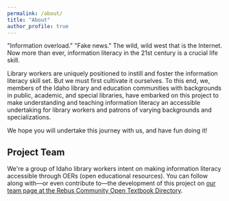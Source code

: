 ```yaml
---
permalink: /about/
title: "About"
author_profile: true
---
```


"Information overload." "Fake news." The wild, wild west that is the Internet. Now more than ever, information literacy in the 21st century is a crucial life skill.  

Library workers are uniquely positioned to instill and foster the information literacy skill set. But we must first cultivate it ourselves. To this end, we, members of the Idaho library and education communities with backgrounds in public, academic, and special libraries, have embarked on this project to make understanding and teaching information literacy an accessible undertaking for library workers and patrons of varying backgrounds and specializations.  

We hope you will undertake this journey with us, and have fun doing it!  

## Project Team  

We're a group of Idaho library workers intent on making information literacy accessible through OERs (open educational resources). You can follow along with—or even contribute to—the development of this project on [our team page at the Rebus Community Open Textbook Directory](https://www1.rebus.community/#/project/379f6355-8f50-4b7f-9408-ab88cb3eafd5).
